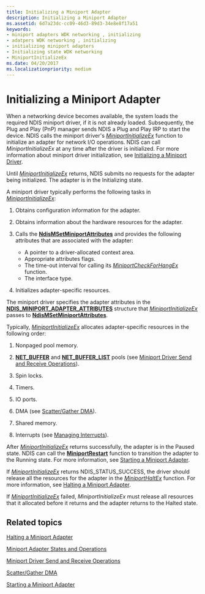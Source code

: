 ```yaml
---
title: Initializing a Miniport Adapter
description: Initializing a Miniport Adapter
ms.assetid: 6d7a23dc-cc09-46d3-89d3-34e8e8f17a51
keywords:
- miniport adapters WDK networking , initializing
- adatpers WDK networking , initializing
- initializing miniport adapters
- Initializing state WDK networking
- MiniportInitializeEx
ms.date: 04/20/2017
ms.localizationpriority: medium
---
```


# Initializing a Miniport Adapter





When a networking device becomes available, the system loads the required NDIS miniport driver, if it is not already loaded. Subsequently, the Plug and Play (PnP) manager sends NDIS a Plug and Play IRP to start the device. NDIS calls the miniport driver's [*MiniportInitializeEx*](/windows-hardware/drivers/ddi/ndis/nc-ndis-miniport_initialize) function to initialize an adapter for network I/O operations. NDIS can call *MiniportInitializeEx* at any time after the driver is initialized. For more information about miniport driver initialization, see [Initializing a Miniport Driver](initializing-a-miniport-driver.md).

Until [*MiniportInitializeEx*](/windows-hardware/drivers/ddi/ndis/nc-ndis-miniport_initialize) returns, NDIS submits no requests for the adapter being initialized. The adapter is in the Initializing state.

A miniport driver typically performs the following tasks in [*MiniportInitializeEx*](/windows-hardware/drivers/ddi/ndis/nc-ndis-miniport_initialize):

1.  Obtains configuration information for the adapter.

2.  Obtains information about the hardware resources for the adapter.

3.  Calls the [**NdisMSetMiniportAttributes**](/windows-hardware/drivers/ddi/ndis/nf-ndis-ndismsetminiportattributes) and provides the following attributes that are associated with the adapter:
    -   A pointer to a driver-allocated context area.
    -   Appropriate attributes flags.
    -   The time-out interval for calling its [*MiniportCheckForHangEx*](/windows-hardware/drivers/ddi/ndis/nc-ndis-miniport_check_for_hang) function.
    -   The interface type.

4.  Initializes adapter-specific resources.

The miniport driver specifies the adapter attributes in the [**NDIS\_MINIPORT\_ADAPTER\_ATTRIBUTES**](/windows-hardware/drivers/ddi/ndis/ns-ndis-_ndis_miniport_adapter_attributes) structure that [*MiniportInitializeEx*](/windows-hardware/drivers/ddi/ndis/nc-ndis-miniport_initialize) passes to [**NdisMSetMiniportAttributes**](/windows-hardware/drivers/ddi/ndis/nf-ndis-ndismsetminiportattributes).

Typically, [*MiniportInitializeEx*](/windows-hardware/drivers/ddi/ndis/nc-ndis-miniport_initialize) allocates adapter-specific resources in the following order:

1.  Nonpaged pool memory.

2.  [**NET\_BUFFER**](/windows-hardware/drivers/ddi/ndis/ns-ndis-_net_buffer) and [**NET\_BUFFER\_LIST**](/windows-hardware/drivers/ddi/ndis/ns-ndis-_net_buffer_list) pools (see [Miniport Driver Send and Receive Operations](miniport-driver-send-and-receive-operations.md)).

3.  Spin locks.

4.  Timers.

5.  IO ports.

6.  DMA (see [Scatter/Gather DMA](./ndis-scatter-gather-dma.md)).

7.  Shared memory.

8.  Interrupts (see [Managing Interrupts](managing-interrupts.md)).

After [*MiniportInitializeEx*](/windows-hardware/drivers/ddi/ndis/nc-ndis-miniport_initialize) returns successfully, the adapter is in the Paused state. NDIS can call the [**MiniportRestart**](/windows-hardware/drivers/ddi/ndis/nc-ndis-miniport_restart) function to transition the adapter to the Running state. For more information, see [Starting a Miniport Adapter](starting-an-adapter.md).

If [*MiniportInitializeEx*](/windows-hardware/drivers/ddi/ndis/nc-ndis-miniport_initialize) returns NDIS\_STATUS\_SUCCESS, the driver should release all the resources for the adapter in the [*MiniportHaltEx*](/windows-hardware/drivers/ddi/ndis/nc-ndis-miniport_halt) function. For more information, see [Halting a Miniport Adapter](halting-a-miniport-adapter.md).

If [*MiniportInitializeEx*](/windows-hardware/drivers/ddi/ndis/nc-ndis-miniport_initialize) failed, *MiniportInitializeEx* must release all resources that it allocated before it returns and the adapter returns to the Halted state.

## Related topics


[Halting a Miniport Adapter](halting-a-miniport-adapter.md)

[Miniport Adapter States and Operations](miniport-adapter-states-and-operations.md)

[Miniport Driver Send and Receive Operations](miniport-driver-send-and-receive-operations.md)

[Scatter/Gather DMA](./ndis-scatter-gather-dma.md)

[Starting a Miniport Adapter](starting-an-adapter.md)

 


